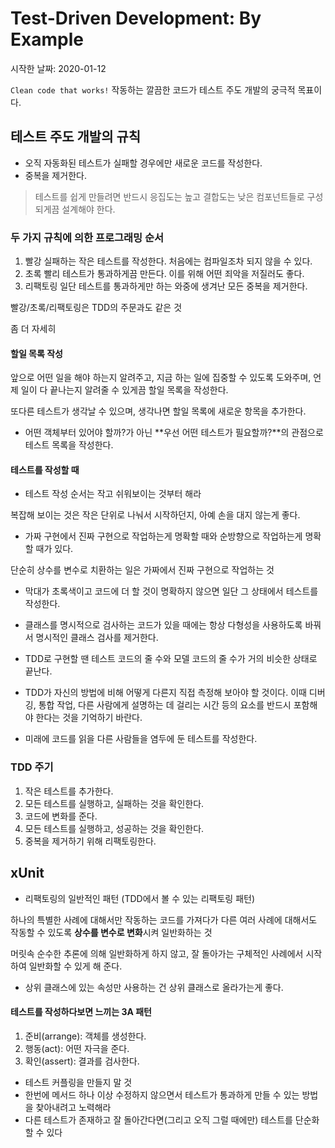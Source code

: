 # Test-Driven Development: By Example

시작한 날짜: 2020-01-12



`Clean code that works!` 작동하는 깔끔한 코드가 테스트 주도 개발의 궁극적 목표이다.



## 테스트 주도 개발의 규칙

- 오직 자동화된 테스트가 실패할 경우에만 새로운 코드를 작성한다.
- 중복을 제거한다.

> 테스트를 쉽게 만들려면 반드시 응집도는 높고 결합도는 낮은 컴포넌트들로 구성되게끔 설계해야 한다.



### 두 가지 규칙에 의한 프로그래밍 순서

1. 빨강
   실패하는 작은 테스트를 작성한다. 처음에는 컴파일조차 되지 않을 수 있다.
2. 초록
   빨리 테스트가 통과하게끔 만든다. 이를 위해 어떤 죄악을 저질러도 좋다.
3. 리팩토링
   일단 테스트를 통과하게만 하는 와중에 생겨난 모든 중복을 제거한다.

빨강/초록/리팩토링은 TDD의 주문과도 같은 것





좀 더 자세히

#### 할일 목록 작성

앞으로 어떤 일을 해야 하는지 알려주고, 지금 하는 일에 집중할 수 있도록 도와주며, 언제 일이 다 끝나는지 알려줄 수 있게끔 할일 목록을 작성한다.

또다른 테스트가 생각날 수 있으며, 생각나면 할일 목록에 새로운 항목을 추가한다.



- 어떤 객체부터 있어야 할까?가 아닌 **우선 어떤 테스트가 필요할까?**의 관점으로 테스트 목록을 작성한다.



#### 테스트를 작성할 때

- 테스트 작성 순서는 작고 쉬워보이는 것부터 해라

복잡해 보이는 것은 작은 단위로 나눠서 시작하던지, 아예 손을 대지 않는게 좋다.



- 가짜 구현에서 진짜 구현으로 작업하는게 명확할 때와 순방향으로 작업하는게 명확할 때가 있다.

단순히 상수를 변수로 치환하는 일은 가짜에서 진짜 구현으로 작업하는 것



- 막대가 초록색이고 코드에 더 할 것이 명확하지 않으면 일단 그 상태에서 테스트를 작성한다.



- 클래스를 명시적으로 검사하는 코드가 있을 때에는 항상 다형성을 사용하도록 바꿔서 명시적인 클래스 검사를 제거한다.



- TDD로 구현할 땐 테스트 코드의 줄 수와 모델 코드의 줄 수가 거의 비슷한 상태로 끝난다.
- TDD가 자신의 방법에 비해 어떻게 다른지 직접 측정해 보아야 할 것이다. 이때 디버깅, 통합 작업, 다른 사람에게 설명하는 데 걸리는 시간 등의 요소를 반드시 포함해야 한다는 것을 기억하기 바란다.



- 미래에 코드를 읽을 다른 사람들을 염두에 둔 테스트를 작성한다.



### TDD 주기

1. 작은 테스트를 추가한다.
2. 모든 테스트를 실행하고, 실패하는 것을 확인한다.
3. 코드에 변화를 준다.
4. 모든 테스트를 실행하고, 성공하는 것을 확인한다.
5. 중복을 제거하기 위해 리팩토링한다.



## xUnit 

- 리팩토링의 일반적인 패턴 (TDD에서 볼 수 있는 리팩토링 패턴)

하나의 특별한 사례에 대해서만 작동하는 코드를 가져다가 다른 여러 사례에 대해서도 작동할 수 있도록 **상수를 변수로 변화**시켜 일반화하는 것

머릿속 순수한 추론에 의해 일반화하게 하지 않고, 잘 돌아가는 구체적인 사례에서 시작하여 일반화할 수 있게 해 준다. 



- 상위 클래스에 있는 속성만 사용하는 건 상위 클래스로 올라가는게 좋다.



#### 테스트를 작성하다보면 느끼는 3A 패턴

1. 준비(arrange): 객체를 생성한다.
2. 행동(act): 어떤 자극을 준다.
3. 확인(assert): 결과를 검사한다.



- 테스트 커플링을 만들지 말 것
- 한번에 메서드 하나 이상 수정하지 않으면서 테스트가 통과하게 만들 수 있는 방법을 찾아내려고 노력해라
- 다른 테스트가 존재하고 잘 돌아간다면(그리고 오직 그럴 때에만) 테스트를 단순화할 수 있다